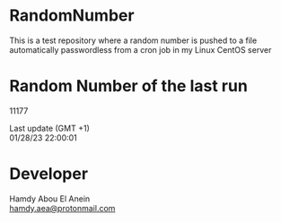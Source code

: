 # RandomNumber    
This is a test repository where a random number is pushed to a file automatically passwordless from a cron job in my Linux CentOS server    
# Random Number of the last run   
11177
      
Last update (GMT +1)    
01/28/23 22:00:01
# Developer    
Hamdy Abou El Anein   
hamdy.aea@protonmail.com
